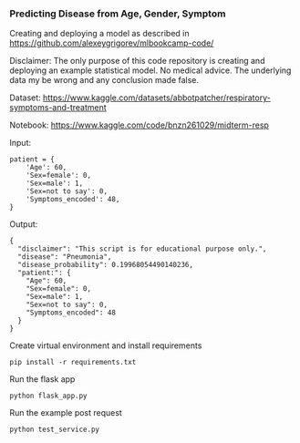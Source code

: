 ### Predicting Disease from Age, Gender, Symptom

Creating and deploying a model as described in https://github.com/alexeygrigorev/mlbookcamp-code/

Disclaimer: The only purpose of this code repository is creating and deploying an example statistical model. No medical advice. The underlying data my be wrong and any conclusion made false.

Dataset: https://www.kaggle.com/datasets/abbotpatcher/respiratory-symptoms-and-treatment

Notebook: https://www.kaggle.com/code/bnzn261029/midterm-resp

Input:

	patient = {
		'Age': 60,
		'Sex=female': 0, 
		'Sex=male': 1, 
		'Sex=not to say': 0,
		'Symptoms_encoded': 48,
	}

Output:

	{
	  "disclaimer": "This script is for educational purpose only.",
	  "disease": "Pneumonia",
	  "disease_probability": 0.19968054490140236,
	  "patient:": {
		"Age": 60,
		"Sex=female": 0,
		"Sex=male": 1,
		"Sex=not to say": 0,
		"Symptoms_encoded": 48
	  }
	}

Create virtual environment and install requirements

	pip install -r requirements.txt

Run the flask app

	python flask_app.py

Run the example post request

	python test_service.py
